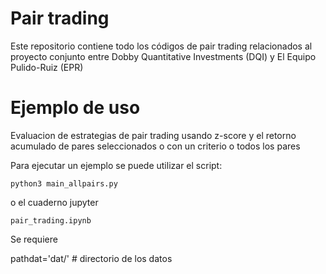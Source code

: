 # Pair trading
Este repositorio contiene todo los códigos de pair trading relacionados al proyecto conjunto entre Dobby Quantitative Investments (DQI) y El Equipo Pulido-Ruiz (EPR)


# Ejemplo de uso


Evaluacion de estrategias de pair trading usando z-score y el retorno acumulado de pares seleccionados o con un criterio o todos los pares

Para ejecutar un ejemplo se puede utilizar el script:

`python3 main_allpairs.py`

o el cuaderno jupyter

`pair_trading.ipynb`

Se requiere 

pathdat='dat/' # directorio de los datos
